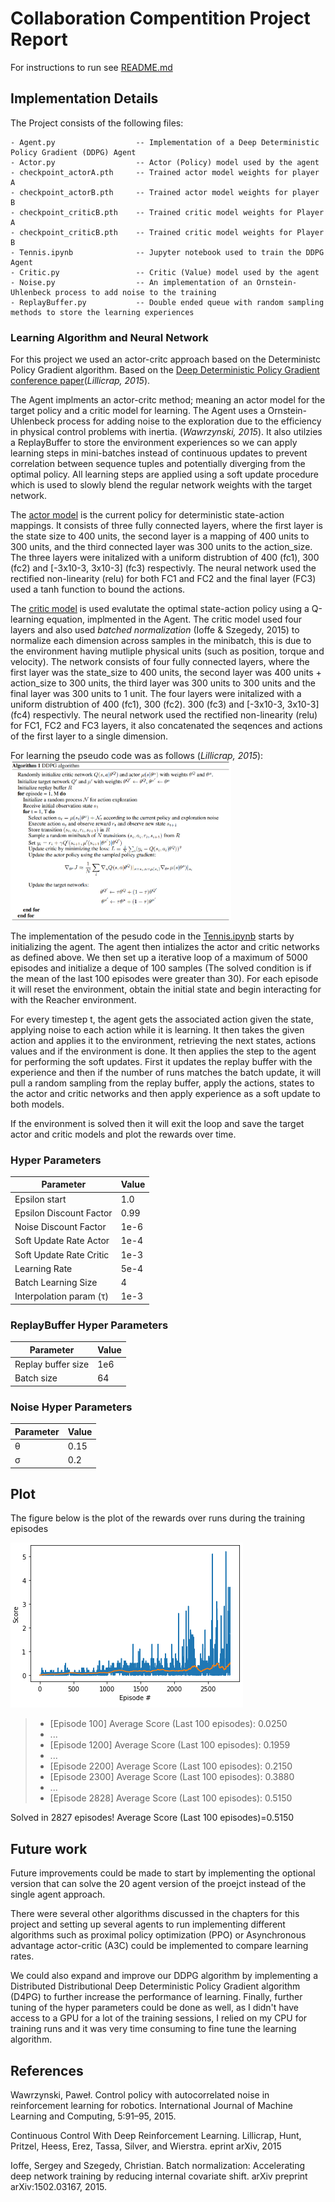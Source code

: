 # Collaboration Compentition Project Report

For instructions to run see [README.md](./README.md)

## Implementation Details

The Project consists of the following files:

    - Agent.py                  -- Implementation of a Deep Deterministic Policy Gradient (DDPG) Agent
    - Actor.py                  -- Actor (Policy) model used by the agent
    - checkpoint_actorA.pth     -- Trained actor model weights for player A
    - checkpoint_actorB.pth     -- Trained actor model weights for player B
    - checkpoint_criticB.pth    -- Trained critic model weights for Player A
    - checkpoint_criticB.pth    -- Trained critic model weights for Player B
    - Tennis.ipynb              -- Jupyter notebook used to train the DDPG Agent  
    - Critic.py                 -- Critic (Value) model used by the agent 
    - Noise.py                  -- An implementation of an Ornstein-Uhlenbeck process to add noise to the training
    - ReplayBuffer.py           -- Double ended queue with random sampling methods to store the learning experiences

### Learning Algorithm and Neural Network

For this project we used an actor-critc approach based on the Deterministc Policy Gradient algorithm. Based on the [Deep Deterministic Policy Gradient conference paper](https://arxiv.org/pdf/1509.02971.pdf)(*Lillicrap, 2015*).

The Agent implments an actor-critc method; meaning an actor model for the target policy and a critic model for learning. The Agent uses a Ornstein-Uhlenbeck process for adding noise to the exploration due to the efficiency in physical control problems with inertia. (*Wawrzynski, 2015*). It also utilzies a ReplayBuffer to store the environment experiences so we can apply learning steps in mini-batches instead of continuous updates to prevent correlation between sequence tuples and potentially diverging from the optimal policy. All learning steps are applied using a soft update procedure which is used to slowly blend the regular network weights with the target network. 

The [actor model](./Actor.py) is the current policy for deterministic state-action mappings. It consists of three fully connected layers, where the first layer is the state size to 400 units, the second layer is a mapping of 400 units to 300 units, and the third connected layer was 300 units to the action_size. The three layers were initalized with a uniform distrubtion of 400 (fc1), 300 (fc2) and [-3x10-3, 3x10-3] (fc3) respectivly. The neural network used the rectified non-linearity (relu) for both FC1 and FC2 and the final layer (FC3) used a tanh function to bound the actions. 


The [critic model](./Critic.py) is used evalutate the optimal state-action policy using a Q-learning equation, implmented in the Agent. The critic model used four layers and also used *batched normalization* (Ioffe & Szegedy, 2015) to normalize each dimension across samples in the minibatch, this is due to the environment having mutliple physical units (such as position, torque and velocity). The network consists of four fully connected layers, where the first layer was the state_size to 400 units, the second layer was 400 units + action_size to 300 units, the third layer was 300 units to 300 units and the final layer was 300 units to 1 unit. The four layers were initalized with a uniform distrubtion of 400 (fc1), 300 (fc2). 300 (fc3) and [-3x10-3, 3x10-3] (fc4) respectivly. The neural network used the rectified non-linearity (relu) for FC1, FC2 and FC3 layers, it also concatenated the seqences and actions of the first layer to a single dimension. 

For learning the pseudo code was as follows (*Lillicrap, 2015*):
<img src="Images/DDGP_Algorithm.png" width="70%" />

The implementation of the pesudo code in the [Tennis.ipynb](./Continuous_Control.ipynb) starts by initializing the agent. The agent then intializes the actor and critic networks as defined above. We then set up a iterative loop of a maximum of 5000 episodes and initialize a deque of 100 samples (The solved condition is if the mean of the last 100 episodes were greater than 30). For each episode it will reset the environment, obtain the initial state and begin interacting for with the Reacher environment. 

For every timestep t, the agent gets the associated action given the state, applying noise to each action while it is learning. It then takes the given action and applies it to the environment, retrieving the next states, actions values and if the environment is done. It then applies the step to the agent for performing the soft updates. First it updates the replay buffer with the experience and then if the number of runs matches the batch update, it will pull a random sampling from the replay buffer, apply the actions, states to the actor and critic networks and then apply experience as a soft update to both models. 

If the environment is solved then it will exit the loop and save the target actor and critic models and plot the rewards over time.

### Hyper Parameters
|Parameter| Value|
--- | --- |
Epsilon start | 1.0 |
Epsilon Discount Factor | 0.99 |
Noise Discount Factor | 1e-6 |
Soft Update Rate Actor | 1e-4 |
Soft Update Rate Critic | 1e-3 |
Learning Rate | 5e-4 |
Batch Learning Size | 4 |
Interpolation param (τ) | 1e-3 |

### ReplayBuffer Hyper Parameters
|Parameter| Value|
--- | --- |
Replay buffer size | 1e6 |
Batch size | 64 |

### Noise Hyper Parameters
|Parameter| Value|
--- | --- |
θ | 0.15 |
σ | 0.2 |

## Plot
 The figure below is the plot of the rewards over runs during the training episodes

<img src="Images/table-tennis.PNG"/>

> * [Episode 100]	Average Score (Last 100 episodes): 0.0250
> * ...
> * [Episode 1200]	Average Score (Last 100 episodes): 0.1959
> * ...
> * [Episode 2200]	Average Score (Last 100 episodes): 0.2150
> * [Episode 2300]	Average Score (Last 100 episodes): 0.3880
> * ...
> * [Episode 2828]	Average Score (Last 100 episodes): 0.5150

Solved in 2827 episodes!	Average Score (Last 100 episodes)=0.5150
 
## Future work

Future improvements could be made to start by implementing the optional version that can solve the 20 agent version of the proejct instead of the single agent approach.

There were several other algorithms discussed in the chapters for this project and setting up several agents to run implementing different algorithms such as proximal policy optimization (PPO) or Asynchronous advantage actor-critic (A3C) could be implemented to compare learning rates. 

We could also expand and improve our DDPG algorithm by implementing a Distributed Distributional Deep Deterministic Policy Gradient algorithm (D4PG) to further increase the performance of learning. Finally, further tuning of the hyper parameters could be done as well, as I didn't have access to a GPU for a lot of the training sessions, I relied on my CPU for training runs and it was very time consuming to fine tune the learning algorithm. 

## References

Wawrzynski, Paweł. Control policy with autocorrelated noise in reinforcement learning for robotics.
International Journal of Machine Learning and Computing, 5:91–95, 2015.

Continuous Control With Deep Reinforcement Learning. Lillicrap, Hunt, Pritzel, Heess, Erez, Tassa, Silver, and Wierstra. eprint arXiv, 2015

Ioffe, Sergey and Szegedy, Christian. Batch normalization: Accelerating deep network training by
reducing internal covariate shift. arXiv preprint arXiv:1502.03167, 2015.
